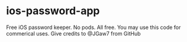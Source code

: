 # ios-password-app
Free iOS password keeper. No pods. All free.
You may use this code for commerical uses. Give credits to @JGaw7 from GitHub
